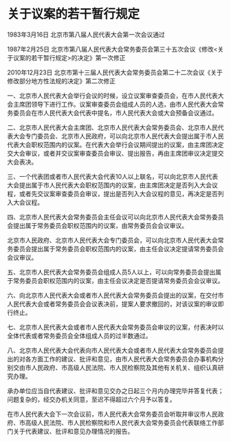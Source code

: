 # 关于议案的若干暂行规定

1983年3月16日 北京市第八届人民代表大会第一次会议通过

1987年2月25日 北京市第八届人民代表大会常务委员会第三十五次会议《修改<关于议案的若干暂行规定>的决定》第一次修正

2010年12月23日 北京市第十三届人民代表大会常务委员会第二十二次会议《关于修改部分地方性法规的决定》第二次修正



一、北京市人民代表大会举行会议的时候，设立议案审查委员会，在市人民代表大会主席团领导下进行工作。议案审查委员会组成人员的人选，由市人民代表大会常务委员会在市人民代表大会代表中提名，市人民代表大会或大会预备会议通过。

二、北京市人民代表大会主席团、北京市人民代表大会常务委员会、北京市人民代表大会专门委员会、北京市人民政府，可以向北京市人民代表大会提出属于市人民代表大会职权范围内的议案。在代表大会举行会议期间提出的议案，由主席团决定交大会审议，或者并交议案审查委员会审议、提出报告，再由主席团审议决定提交大会表决。

三、一个代表团或者市人民代表大会代表10人以上联名，可以向北京市人民代表大会提出属于市人民代表大会职权范围内的议案，由主席团决定是否列入大会议程，或者先交议案审查委员会审议，提出是否列入大会议程的意见，再决定是否列入大会议程。

四、北京市人民代表大会常务委员会主任会议可以向北京市人民代表大会常务委员会提出属于常务委员会职权范围内的议案，由常务委员会会议审议。

北京市人民政府、北京市人民代表大会专门委员会，可以向北京市人民代表大会常务委员会提出属于常务委员会职权范围内的议案，由主任会议决定提请常务委员会会议审议。

五、北京市人民代表大会常务委员会组成人员5人以上，可以向常务委员会提出属于常务委员会职权范围内的议案，由主任会议决定是否提请常务委员会会议审议。

六、向北京市人民代表大会或者市人民代表大会常务委员会提出的议案，在交付市人民代表大会或者常务委员会会议表决前，提案人要求撤回的，对该议案的审议即行终止。

七、北京市人民代表大会或者市人民代表大会常务委员会审议的议案，付表决时以全体代表或者常务委员会全体组成人员的过半数通过。

八、北京市人民代表大会代表向市人民代表大会或者市人民代表大会常务委员会提出的对各方面工作的建议、批评和意见，由市人民代表大会常务委员会办事机构分别交由市人民政府、市高级人民法院、市人民检察院及其他有关机关、组织认真研究办理。

承办单位应当自代表建议、批评和意见交办之日起三个月内办理完毕并答复代表；问题复杂的，经交办机关同意，至迟不得超过六个月予以答复。

在市人民代表大会下一次会议前，市人民代表大会常务委员会听取并审议市人民政府、市高级人民法院、市人民检察院和市人民代表大会常务委员会代表联络工作部门关于代表建议、批评和意见办理情况的报告。